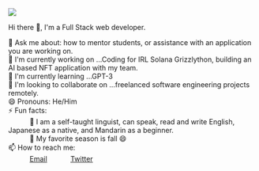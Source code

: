 <img src="https://images.unsplash.com/photo-1610208645766-b39debd72c9e?ixlib=rb-1.2.1&ixid=MnwxMjA3fDB8MHxwaG90by1wYWdlfHx8fGVufDB8fHx8&auto=format&fit=crop&w=975&h=300&q=80"/>
 
Hi there 👋, I'm a Full Stack web developer.
 
💬 Ask me about: how to mentor students, or assistance with an application you are working on. <br>
🔭 I'm currently working on ...Coding for IRL Solana Grizzlython, building an AI based NFT application with my team.<br>
🌱 I'm currently learning ...GPT-3<br>
👯 I'm looking to collaborate on ...freelanced software engineering projects remotely.<br>
😄 Pronouns: He/Him <br>
⚡ Fun facts:<br>
&nbsp;&nbsp;&nbsp;&nbsp;&nbsp;&nbsp;&nbsp;&nbsp;&nbsp;&nbsp; :musical_note:  I am a self-taught linguist, can speak, read and write English, Japanese as a native, and Mandarin as a beginner.<br>
&nbsp;&nbsp;&nbsp;&nbsp;&nbsp;&nbsp;&nbsp;&nbsp;&nbsp;&nbsp; :fallen_leaf: My favorite season is fall :smile: <br>
📫 How to reach me: <br>
&nbsp;&nbsp;&nbsp;&nbsp;&nbsp;&nbsp;&nbsp;&nbsp;&nbsp;&nbsp; [Email](svbcoder2009@icloud.com)
&nbsp;&nbsp;&nbsp;&nbsp;&nbsp;&nbsp;&nbsp;&nbsp;&nbsp;&nbsp; [Twitter](https://www.twitter.com/svbcoder) 
